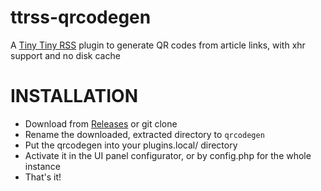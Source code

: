 # ttrss-qrcodegen
A [Tiny Tiny RSS](https://tt-rss.org/) plugin to generate QR codes from article links, with xhr support and no disk cache

# INSTALLATION
- Download from [Releases](https://github.com/GregThib/ttrss-qrcodegen/releases) or git clone
- Rename the downloaded, extracted directory to `qrcodegen`
- Put the qrcodegen into your plugins.local/ directory
- Activate it in the UI panel configurator, or by config.php for the whole instance
- That's it!
